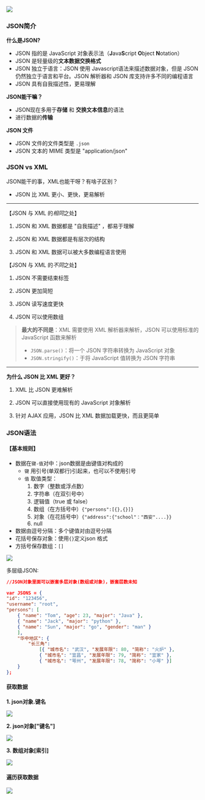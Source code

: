 ![](https://blogimage-1255618592.cos.ap-chengdu.myqcloud.com/img20200315200504.png)

### JSON简介

**什么是JSON?**

- JSON 指的是 JavaScript 对象表示法（**J**ava**S**cript **O**bject **N**otation）
- JSON 是轻量级的**文本数据交换格式**
- JSON 独立于语言：JSON 使用 Javascript语法来描述数据对象，但是 JSON 仍然独立于语言和平台。JSON 解析器和 JSON 库支持许多不同的编程语言
- JSON 具有自我描述性，更易理解

**JSON能干嘛？**

* JSON现在多用于**存储** 和 **交换文本信息**的语法
* 进行数据的**传输**

**JSON 文件**

- JSON 文件的文件类型是 `.json`
- JSON 文本的 MIME 类型是 "application/json"

### JSON vs XML

JSON能干的事，XML也能干呀？有啥子区别？

- JSON 比 XML 更小、更快，更易解析

------------------------------

【JSON 与 XML 的*相同*之处】

1. JSON 和 XML 数据都是 "自我描述" ，都易于理解

2. JSON 和 XML 数据都是有层次的结构

3. JSON 和 XML 数据可以被大多数编程语言使用

【JSON 与 XML 的*不同*之处】

1. JSON 不需要结束标签

2. JSON 更加简短

3. JSON 读写速度更快

4. JSON 可以使用数组

> **最大的不同是**：XML 需要使用 XML 解析器来解析，JSON 可以使用标准的 JavaScript 函数来解析
> 
> - `JSON.parse()`：将一个 JSON 字符串转换为 JavaScript 对象
> - `JSON.stringify()`：于将 JavaScript 值转换为 JSON 字符串

------------------------------------------------------

**为什么 JSON 比 XML 更好？**

1. XML 比 JSON 更难解析

2. JSON 可以直接使用现有的 JavaScript 对象解析

3. 针对 AJAX 应用，JSON 比 XML 数据加载更快，而且更简单

### JSON语法

#### 【基本规则】

* 数据在`键-值`对中：json数据是由键值对构成的
  * `键` 用引号(单双都行)引起来，也可以不使用引号
  * `值` 取值类型：
    1. 数字（整数或浮点数）
    2. 字符串（在双引号中）
    3. 逻辑值（true 或 false）
    4. 数组（在方括号中）`{"persons":[{},{}]}`
    5. 对象（在花括号中）`{"address":{"school"："西安"....}}`
    6. null
* 数据由逗号分隔：多个键值对由逗号分隔
* 花括号保存对象：使用`{}`定义json 格式
* 方括号保存数组：`[]`

![](https://blogimage-1255618592.cos.ap-chengdu.myqcloud.com/img1.png)

多层级JSON:

```json
//JSON对象里面可以嵌套多层对象(数组或对象)，嵌套层数未知

var JSONS = {
"id": "123456",
"username": "root",
"persons": [
    { "name": "Tom", "age": 23, "major": "Java" },
    { "name": "Jack", "major": "python" },
    { "name": "Sun", "major": "go", "gender": "man" }
    ],
    "华中地区": {
        "长三角":
            [{ "城市名": "武汉", "发展年限": 80, "简称": "火炉" },
            { "城市名": "宜昌", "发展年限": 79, "简称": "宜家" },
            { "城市名": "咢州", "发展年限": 78, "简称": "小咢" }]
    }
};
```

#### 获取数据

**1. json对象.键名**

![](https://blogimage-1255618592.cos.ap-chengdu.myqcloud.com/img2.png)

**2. json对象["键名"]**

![](https://blogimage-1255618592.cos.ap-chengdu.myqcloud.com/img3.png)

**3. 数组对象[索引]**

![](https://blogimage-1255618592.cos.ap-chengdu.myqcloud.com/img3.png)

#### 遍历获取数据

![](https://blogimage-1255618592.cos.ap-chengdu.myqcloud.com/img4.png)

